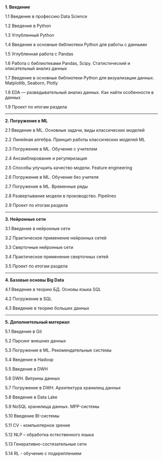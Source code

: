 **1. Введение**

1.1 Введение в профессию Data Science

1.2 Введение в Python

1.3 Углубленный Python

1.4 Введение в основные библиотеки Python для работы с данными

1.5 Углубленная работа с Pandas

1.6 Работа с библиотеками Pandas, Scipy. Статистический и описательный анализ данных

1.7 Введение в основные библиотеки Python для визуализации данных. Matplotlib, Seaborn, Plotly

1.8 EDA — разведывательный анализ данных. Как найти особенности в данных

1.9 Проект по итогам раздела

<hr>

**2. Погружение в ML**

2.1 Введение в ML. Основные задачи, виды классических моделей

2.2 Линейная алгебра. Принцип работы классических моделей ML

2.3 Погружение в ML. Обучение с учителем

2.4 Ансамблирование и регуляризация

2.5 Способы улучшить качество модели. Feature engineering

2.6 Погружение в ML. Обучение без учителя

2.7 Погружение в ML. Временные ряды

2.8 Развертывание модели в производство. Pipelines

2.9 Проект по итогам раздела
<hr>

**3. Нейронные сети**

3.1 Введение в нейронные сети

3.2 Практическое применение нейронных сетей

3.3 Сверточные нейронные сети

3.4 Практическое применение сверточных сетей

3.5 Проект по итогам раздела
<hr>

**4. Базовые основы Big Data**

4.1 Введение в теорию БД. Основы языка SQL

4.2 Погружение в SQL

4.3 Введение в теорию больших данных
<hr>

**5. Дополнительный материал**

5.1 Введение в Git

5.2 Парсинг внешних данных

5.3 Погружение в ML. Рекомендательные системы

5.4 Введение в Hadoop

5.5 Введение в DWH

5.6 DWH. Витрины данных

5.7 Погружение в DWH. Архитектура хранилищ данных

5.8 Введение в Data Lake

5.9 NoSQL хранилища данных. MPP-системы

5.10 Введение BI-системы

5.11 CV - компьютерное зрение

5.12 NLP – обработка естественного языка

5.13 Генеративно-состязательные сети

5.14 RL - обучение с подкреплением